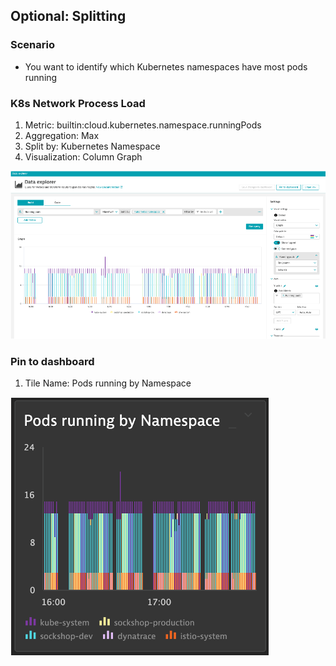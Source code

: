## Optional: Splitting

### Scenario
- You want to identify which Kubernetes namespaces have most pods running

### K8s Network Process Load
1. Metric: builtin:cloud.kubernetes.namespace.runningPods
2. Aggregation: Max
3. Split by: Kubernetes Namespace
4. Visualization: Column Graph

![runningpodsexplorer](../../../assets/images/runningpodsexplorer.png)

### Pin to dashboard
1. Tile Name: Pods running by Namespace

![podsrunningtile](../../../assets/images/podsrunningtile.png)
